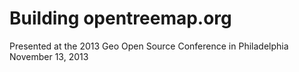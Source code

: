 # Building opentreemap.org

Presented at the 2013 Geo Open Source Conference in Philadelphia November 13, 2013